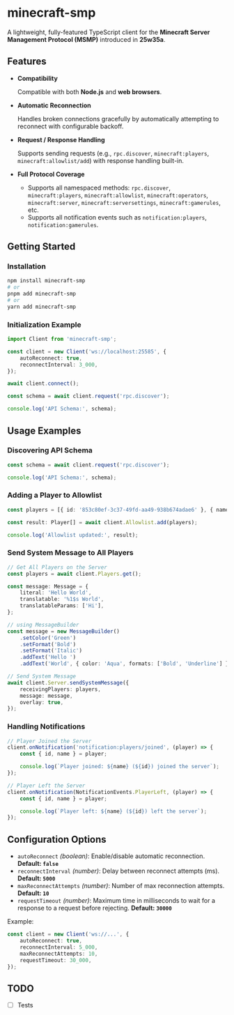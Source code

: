 # minecraft-smp

A lightweight, fully-featured TypeScript client for the **Minecraft Server Management Protocol (MSMP)** introduced in **25w35a**.

## Features

- **Compatibility**

  Compatible with both **Node.js** and **web browsers**.

- **Automatic Reconnection**

  Handles broken connections gracefully by automatically attempting to reconnect with configurable backoff.

- **Request / Response Handling**

  Supports sending requests (e.g., `rpc.discover`, `minecraft:players`, `minecraft:allowlist/add`) with response handling built-in.

- **Full Protocol Coverage**
  - Supports all namespaced methods:
    `rpc.discover`, `minecraft:players`, `minecraft:allowlist`, `minecraft:operators`, `minecraft:server`, `minecraft:serversettings`, `minecraft:gamerules`, etc.
  - Supports all notification events such as `notification:players`, `notification:gamerules`.

## Getting Started

### Installation

```bash
npm install minecraft-smp
# or
pnpm add minecraft-smp
# or
yarn add minecraft-smp
```

### Initialization Example

```ts
import Client from 'minecraft-smp';

const client = new Client('ws://localhost:25585', {
	autoReconnect: true,
	reconnectInterval: 3_000,
});

await client.connect();

const schema = await client.request('rpc.discover');

console.log('API Schema:', schema);
```

## Usage Examples

### Discovering API Schema

```ts
const schema = await client.request('rpc.discover');

console.log('API Schema:', schema);
```

### Adding a Player to Allowlist

```ts
const players = [{ id: '853c80ef-3c37-49fd-aa49-938b674adae6' }, { name: 'Steve' }];

const result: Player[] = await client.Allowlist.add(players);

console.log('Allowlist updated:', result);
```

### Send System Message to All Players

```ts
// Get All Players on the Server
const players = await client.Players.get();

const message: Message = {
	literal: 'Hello World',
	translatable: '%1$s World',
	translatableParams: ['Hi'],
};

// using MessageBuilder
const message = new MessageBuilder()
	.setColor('Green')
	.setFormat('Bold')
	.setFormat('Italic')
	.addText('Hello ')
	.addText('World', { color: 'Aqua', formats: ['Bold', 'Underline'] });

// Send System Message
await client.Server.sendSystemMessage({
	receivingPlayers: players,
	message: message,
	overlay: true,
});
```

### Handling Notifications

```ts
// Player Joined the Server
client.onNotification('notification:players/joined', (player) => {
	const { id, name } = player;

	console.log(`Player joined: ${name} (${id}) joined the server`);
});

// Player Left the Server
client.onNotification(NotificationEvents.PlayerLeft, (player) => {
	const { id, name } = player;

	console.log(`Player left: ${name} (${id}) left the server`);
});
```

## Configuration Options

- `autoReconnect` _(boolean)_: Enable/disable automatic reconnection. **Default: `false`**
- `reconnectInterval` _(number)_: Delay between reconnect attempts (ms). **Default: `5000`**
- `maxReconnectAttempts` _(number)_: Number of max reconnection attempts. **Default: `10`**
- `requestTimeout` _(number)_: Maximum time in milliseconds to wait for a response to a request before rejecting. **Default: `30000`**

Example:

```ts
const client = new Client('ws://...', {
	autoReconnect: true,
	reconnectInterval: 5_000,
	maxReconnectAttempts: 10,
	requestTimeout: 30_000,
});
```

## TODO

- [ ] Tests
